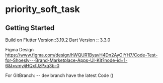 # priority_soft_task

## Getting Started
Build on 
Flutter Version::3.19.2
Dart Version :: 3.3.0


Figma Design
https://www.figma.com/design/hWQUR1ByavH4Dn2AyOIYH7/Code-Test-for-Shoesly---Brand-Marketplace-Apps-UI-Kit?node-id=1-6&t=vmyijHQxfJzPxq3b-0

For GitBranch:
-- dev branch have the latest Code ()